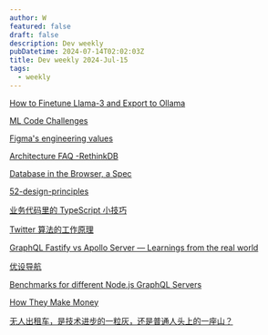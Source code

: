 ```yaml
---
author: W
featured: false
draft: false
description: Dev weekly
pubDatetime: 2024-07-14T02:02:03Z
title: Dev weekly 2024-Jul-15
tags:
  - weekly
---
```


[How to Finetune Llama-3 and Export to Ollama](https://docs.unsloth.ai/tutorials/how-to-finetune-llama-3-and-export-to-ollama)

[ML Code Challenges](https://www.deep-ml.com/?utm_source=pocket_saves)

[Figma's engineering values](https://www.figma.com/blog/figmas-engineering-values/)

[Architecture FAQ -RethinkDB](https://rethinkdb.com/docs/architecture?utm_source=pocket_shared)

[Database in the Browser, a Spec](https://stopa.io/post/279?utm_source=pocket_shared)

[52-design-principles](https://rpdc.xiaohongshu.com/52-design-principles)

[业务代码里的 TypeScript 小技巧](https://mp.weixin.qq.com/s/oiGfdc2ZVHvWQheOl3JsyA?utm_source=pocket_shared)

[Twitter 算法的工作原理](https://github.com/cholf5/random/issues/3?utm_source=pocket_saves)

[GraphQL Fastify vs Apollo Server — Learnings from the real world](https://medium.com/xgeeks/graphql-fastify-vs-apollo-server-243fa8532fa3)

[优设导航](https://hao.uisdc.com/)

[Benchmarks for different Node.js GraphQL Servers](https://github.com/benawad/node-graphql-benchmarks?utm_source=pocket_shared)

[How They Make Money](https://www.appeconomyinsights.com/)

[无人出租车，是技术进步的一粒灰，还是普通人头上的一座山？](https://mp.weixin.qq.com/s/bnHhJ495QibwYqI4wKn--w?utm_source=pocket_shared)

[]()

[]()

[]()

[]()

[]()

[]()

[]()

[]()

[]()

[]()

[]()

[]()

[]()

[]()

[]()

[]()

[]()

[]()

[]()

[]()

[]()

[]()

[]()

[]()

[]()

[]()

[]()

[]()

[]()

[]()

[]()

[]()

[]()

[]()

[]()

[]()

[]()

[]()

[]()

[]()

[]()

[]()

[]()

[]()

[]()

[]()

[]()
